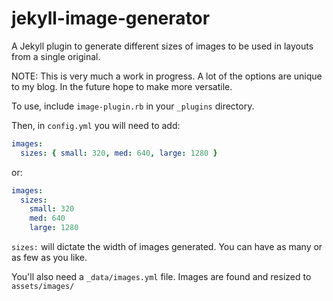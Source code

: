 # jekyll-image-generator
A Jekyll plugin to generate different sizes of images to be used in layouts from a single original.

NOTE: This is very much a work in progress. A lot of the options are unique to my blog. In the future hope to make more versatile.

To use, include `image-plugin.rb` in your `_plugins` directory.

Then, in `config.yml` you will need to add:

```yaml
images:
  sizes: { small: 320, med: 640, large: 1280 }
```

or:

```yaml
images:
  sizes:
    small: 320
    med: 640
    large: 1280
```

`sizes:` will dictate the width of images generated. You can have as many or as few as you like.

You'll also need a `_data/images.yml` file. Images are found and resized to `assets/images/`
